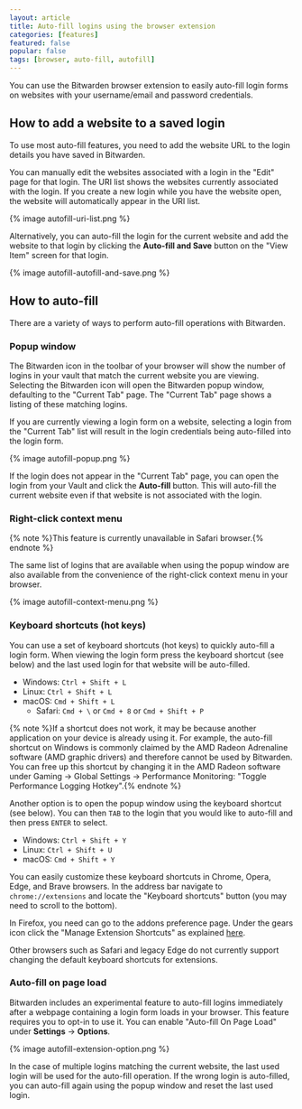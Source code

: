 ```yaml
---
layout: article
title: Auto-fill logins using the browser extension
categories: [features]
featured: false
popular: false
tags: [browser, auto-fill, autofill]
---
```


You can use the Bitwarden browser extension to easily auto-fill login forms on websites with your username/email and password credentials. 

## How to add a website to a saved login

To use most auto-fill features, you need to add the website URL to the login details you have saved in Bitwarden.

You can manually edit the websites associated with a login in the "Edit" page for that login. The URI list shows the websites currently associated with the login. If you create a new login while you have the website open, the website will automatically appear in the URI list.

{% image autofill-uri-list.png %}

Alternatively, you can auto-fill the login for the current website and add the website to that login by clicking the **Auto-fill and Save** button on the "View Item" screen for that login.

{% image autofill-autofill-and-save.png %}

## How to auto-fill

There are a variety of ways to perform auto-fill operations with Bitwarden.

### Popup window

The Bitwarden icon in the toolbar of your browser will show the number of logins in your vault that match the current website you are viewing. Selecting the Bitwarden icon will open the Bitwarden popup window, defaulting to the "Current Tab" page. The "Current Tab" page shows a listing of these matching logins.

If you are currently viewing a login form on a website, selecting a login from the "Current Tab" list will result in the login credentials being auto-filled into the login form.

{% image autofill-popup.png %}

If the login does not appear in the "Current Tab" page, you can open the login from your Vault and click the **Auto-fill** button. This will auto-fill the current website even if that website is not associated with the login.

### Right-click context menu

{% note %}This feature is currently unavailable in Safari browser.{% endnote %}

The same list of logins that are available when using the popup window are also available from the convenience of the right-click context menu in your browser.

{% image autofill-context-menu.png %}

### Keyboard shortcuts (hot keys)

You can use a set of keyboard shortcuts (hot keys) to quickly auto-fill a login form. When viewing the login form press the keyboard shortcut (see below) and the last used login for that website will be auto-filled.

- Windows: `Ctrl + Shift + L`
- Linux: `Ctrl + Shift + L`
- macOS: `Cmd + Shift + L`
  - Safari: `Cmd + \` or `Cmd + 8` or `Cmd + Shift + P`
  
{% note %}If a shortcut does not work, it may be because another application on your device is already using it. For example, the auto-fill shortcut on Windows is commonly claimed by the AMD Radeon Adrenaline software (AMD graphic drivers) and therefore cannot be used by Bitwarden. You can free up this shortcut by changing it in the AMD Radeon software under Gaming &rarr; Global Settings &rarr; Performance Monitoring: "Toggle Performance Logging Hotkey".{% endnote %}

Another option is to open the popup window using the keyboard shortcut (see below). You can then `TAB` to the login that you would like to auto-fill and then press `ENTER` to select.

- Windows: `Ctrl + Shift + Y`
- Linux: `Ctrl + Shift + U`
- macOS: `Cmd + Shift + Y`

You can easily customize these keyboard shortcuts in Chrome, Opera, Edge, and Brave browsers. In the address bar navigate to `chrome://extensions` and locate the "Keyboard shortcuts" button (you may need to scroll to the bottom). 

In Firefox, you need can go to the addons preference page. Under the gears icon click the "Manage Extension Shortcuts" as explained [here](https://support.mozilla.org/en-US/kb/manage-extension-shortcuts-firefox).

Other browsers such as Safari and legacy Edge do not currently support changing the default keyboard shortcuts for extensions.

### Auto-fill on page load

Bitwarden includes an experimental feature to auto-fill logins immediately after a webpage containing a login form loads in your browser. This feature requires you to opt-in to use it. You can enable "Auto-fill On Page Load" under **Settings** &rarr; **Options**.

{% image autofill-extension-option.png %}

In the case of multiple logins matching the current website, the last used login will be used for the auto-fill operation. If the wrong login is auto-filled, you can auto-fill again using the popup window and reset the last used login.
